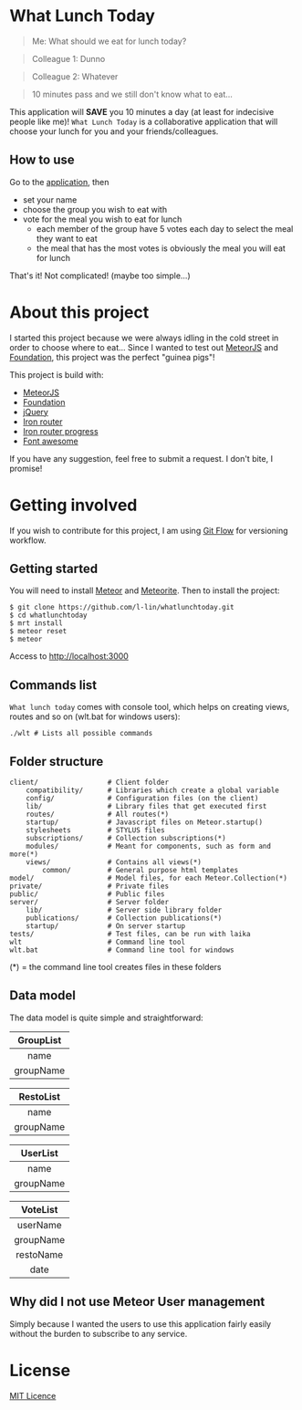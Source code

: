 # What Lunch Today

> Me: What should we eat for lunch today?

> Colleague 1: Dunno

> Colleague 2: Whatever

> 10 minutes pass and we still don't know what to eat...

This application will **SAVE** you 10 minutes a day (at least for indecisive people like me)!
`What Lunch Today` is a collaborative application that will choose your lunch for you and your friends/colleagues.

## How to use

Go to the [application](http://whatlunchtoday.herokuapp.com), then

* set your name
* choose the group you wish to eat with
* vote for the meal you wish to eat for lunch
    * each member of the group have 5 votes each day to select the meal they want to eat
    * the meal that has the most votes is obviously the meal you will eat for lunch

That's it! Not complicated! (maybe too simple...)

# About this project

I started this project because we were always idling in the cold street in order to choose where to eat...
Since I wanted to test out [MeteorJS](http://www.meteor.com) and [Foundation](http://foundation.zurb.com), this project was the perfect "guinea pigs"!

This project is build with:

* [MeteorJS](http://www.meteor.com)
* [Foundation](http://foundation.zurb.com)
* [jQuery](http://jquery.com)
* [Iron router](https://github.com/EventedMind/iron-router)
* [Iron router progress](https://github.com/Multiply/iron-router-progress)
* [Font awesome](http://fortawesome.github.io/Font-Awesome)

If you have any suggestion, feel free to submit a request. I don't bite, I promise!

# Getting involved

If you wish to contribute for this project, I am using [Git Flow](https://github.com/nvie/gitflow) for versioning workflow.

## Getting started

You will need to install [Meteor](http://www.meteor.com) and [Meteorite](https://github.com/oortcloud/meteorite/).
Then to install the project:

```
$ git clone https://github.com/l-lin/whatlunchtoday.git
$ cd whatlunchtoday
$ mrt install
$ meteor reset
$ meteor
```

Access to [http://localhost:3000](http://localhost:3000)

## Commands list
`What lunch today` comes with console tool, which helps on creating views, routes and so on (wlt.bat for windows users):

```
./wlt # Lists all possible commands 
```

## Folder structure

```
client/ 				# Client folder
    compatibility/      # Libraries which create a global variable
    config/             # Configuration files (on the client)
	lib/                # Library files that get executed first
    routes/             # All routes(*)
    startup/            # Javascript files on Meteor.startup()
    stylesheets         # STYLUS files
    subscriptions/      # Collection subscriptions(*)
    modules/            # Meant for components, such as form and more(*)
	views/			    # Contains all views(*)
	    common/         # General purpose html templates
model/  				# Model files, for each Meteor.Collection(*)
private/                # Private files
public/                 # Public files
server/					# Server folder
    lib/                # Server side library folder
    publications/       # Collection publications(*)
    startup/            # On server startup
tests/					# Test files, can be run with laika
wlt						# Command line tool
wlt.bat  				# Command line tool for windows
```

(*) = the command line tool creates files in these folders

## Data model

The data model is quite simple and straightforward:

| GroupList |
| :-------: |
| name      |
| groupName |

| RestoList |
| :-------: |
| name      |
| groupName |

| UserList  |
| :-------: |
| name      |
| groupName |


| VoteList  |
| :-------: |
| userName  |
| groupName |
| restoName |
| date      |
## Why did I not use Meteor User management

Simply because I wanted the users to use this application fairly easily without the burden to subscribe to any service.

# License

[MIT Licence](http://en.wikipedia.org/wiki/MIT_License)
